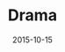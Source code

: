 ---
layout: staff
date: 2015-10-15
image: 
category: staff_support
name: Ms. Zlatanovski (Ms. Z)
room: 304
title: Drama
email: jmeinbinder@cps.edu
---